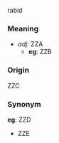 rabid
### Meaning
+ _adj_: ZZA
    + __eg__: ZZB

### Origin

ZZC

### Synonym

__eg__: ZZD

+ ZZE


